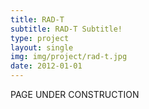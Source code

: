 ```yaml
---
title: RAD-T
subtitle: RAD-T Subtitle!
type: project
layout: single
img: img/project/rad-t.jpg
date: 2012-01-01
---
```


PAGE UNDER CONSTRUCTION
